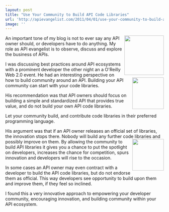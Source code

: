 ```yaml
---
layout: post
title: "Use Your Community to Build API Code Libraries"
url: 'http://apievangelist.com/2011/04/01/use-your-community-to-build-api-code-libraries/'
image: ''
---
```


<img class="c1" src="http://kinlane-productions.s3.amazonaws.com/programming-languages/php.gif" alt="" width="125" align="right" />An important tone of my blog is not to ever say any API owner should, or developers have to do anything. My role as API evangelist is to observe, discuss and explore the business of APIs.

I was discussing best practices around API ecosystems with a prominent developer the other night an a O'Reilly Web 2.0 event. He had an interesting perspective on how to build community around an API. <img class="c1" src="http://kinlane-productions.s3.amazonaws.com/programming-languages/ruby-logo.png" alt="" width="100" align="right" /> Building your API community can start with your code libraries.

His recommendation was that API owners should focus on building a simple and standardized API that provides true value, and do not build your own API code libraries.

Let your community build, and contribute code libraries in their preferred programming language.

His argument was that if an API owner releases an official set of libraries, the innovation stops there. Nobody will build any further code libraries and possibly improve on them. <img class="c1" src="http://kinlane-productions.s3.amazonaws.com/programming-languages/python.jpg" alt="" width="100" align="right" /> By allowing the community to build API libraries it gives you a chance to put the spotlight on developers, increases the chance for competition, spurs innovation and developers will rise to the occasion.

In some cases an API owner may even contract with a developer to build the API code libraries, but do not endorse them as official. This way developers see opportunity to build upon them and improve them, if they feel so inclined.

I found this a very innovative approach to empowering your developer community, encouraging innovation, and building community within your API ecosystem.